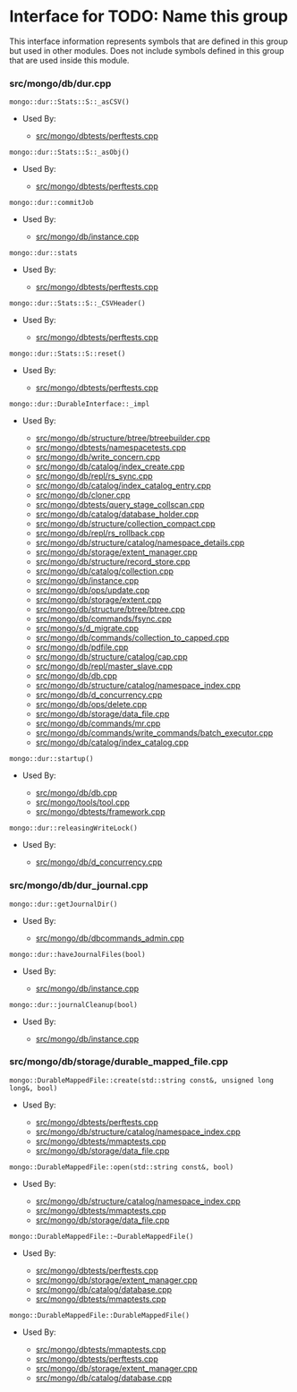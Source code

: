 
# Interface for TODO: Name this group
This interface information represents symbols that are defined in this group but used in other modules.  Does not include symbols defined in this group that are used inside this module.

### src/mongo/db/dur.cpp

<div></div>

    mongo::dur::Stats::S::_asCSV()

- Used By:

    - [src/mongo/dbtests/perftests.cpp](../../../../tests/unit\_tests)

<div></div>

    mongo::dur::Stats::S::_asObj()

- Used By:

    - [src/mongo/dbtests/perftests.cpp](../../../../tests/unit\_tests)

<div></div>

    mongo::dur::commitJob

- Used By:

    - [src/mongo/db/instance.cpp](../../../../storage/storage\_layer\_structure)

<div></div>

    mongo::dur::stats

- Used By:

    - [src/mongo/dbtests/perftests.cpp](../../../../tests/unit\_tests)

<div></div>

    mongo::dur::Stats::S::_CSVHeader()

- Used By:

    - [src/mongo/dbtests/perftests.cpp](../../../../tests/unit\_tests)

<div></div>

    mongo::dur::Stats::S::reset()

- Used By:

    - [src/mongo/dbtests/perftests.cpp](../../../../tests/unit\_tests)

<div></div>

    mongo::dur::DurableInterface::_impl

- Used By:

    - [src/mongo/db/structure/btree/btreebuilder.cpp](../../../../storage/storage\_layer\_structure)
    - [src/mongo/dbtests/namespacetests.cpp](../../../../tests/unit\_tests)
    - [src/mongo/db/write\_concern.cpp](../../../../replication/replication)
    - [src/mongo/db/catalog/index\_create.cpp](../../../../storage/storage\_layer\_structure)
    - [src/mongo/db/repl/rs\_sync.cpp](../../../../replication/replication)
    - [src/mongo/db/catalog/index\_catalog\_entry.cpp](../../../../storage/storage\_layer\_structure)
    - [src/mongo/db/cloner.cpp](../../../../storage/storage\_layer\_structure)
    - [src/mongo/dbtests/query\_stage\_collscan.cpp](../../../../tests/unit\_tests)
    - [src/mongo/db/catalog/database\_holder.cpp](../../../../storage/storage\_layer\_structure)
    - [src/mongo/db/structure/collection\_compact.cpp](../../../../storage/storage\_layer\_structure)
    - [src/mongo/db/repl/rs\_rollback.cpp](../../../../replication/replication)
    - [src/mongo/db/structure/catalog/namespace\_details.cpp](../../../../storage/storage\_layer\_structure)
    - [src/mongo/db/storage/extent\_manager.cpp](../../../../storage/storage\_layer\_structure)
    - [src/mongo/db/structure/record\_store.cpp](../../../../storage/storage\_layer\_structure)
    - [src/mongo/db/catalog/collection.cpp](../../../../storage/storage\_layer\_structure)
    - [src/mongo/db/instance.cpp](../../../../storage/storage\_layer\_structure)
    - [src/mongo/db/ops/update.cpp](../../../../queries/core\_query\_system)
    - [src/mongo/db/storage/extent.cpp](../../../../storage/storage\_layer\_structure)
    - [src/mongo/db/structure/btree/btree.cpp](../../../../storage/storage\_layer\_structure)
    - [src/mongo/db/commands/fsync.cpp](../../../../queries/database\_commands)
    - [src/mongo/s/d\_migrate.cpp](../../../../sharding/sharding)
    - [src/mongo/db/commands/collection\_to\_capped.cpp](../../../../queries/database\_commands)
    - [src/mongo/db/pdfile.cpp](../../../../storage/storage\_layer\_structure)
    - [src/mongo/db/structure/catalog/cap.cpp](../../../../storage/storage\_layer\_structure)
    - [src/mongo/db/repl/master\_slave.cpp](../../../../replication/replication)
    - [src/mongo/db/db.cpp](../../../../process\_management/mongos\_and\_mongod\_mains)
    - [src/mongo/db/structure/catalog/namespace\_index.cpp](../../../../storage/storage\_layer\_structure)
    - [src/mongo/db/d\_concurrency.cpp](../../../../queries/concurrency)
    - [src/mongo/db/ops/delete.cpp](../../../../queries/core\_query\_system)
    - [src/mongo/db/storage/data\_file.cpp](../../../../storage/mmap\_file\_interface)
    - [src/mongo/db/commands/mr.cpp](../../../../queries/database\_commands)
    - [src/mongo/db/commands/write\_commands/batch\_executor.cpp](../../../../network/write\_commands)
    - [src/mongo/db/catalog/index\_catalog.cpp](../../../../storage/storage\_layer\_structure)

<div></div>

    mongo::dur::startup()

- Used By:

    - [src/mongo/db/db.cpp](../../../../process\_management/mongos\_and\_mongod\_mains)
    - [src/mongo/tools/tool.cpp](../../../../tools/tools)
    - [src/mongo/dbtests/framework.cpp](../../../../tests/unit\_tests)

<div></div>

    mongo::dur::releasingWriteLock()

- Used By:

    - [src/mongo/db/d\_concurrency.cpp](../../../../queries/concurrency)

### src/mongo/db/dur\_journal.cpp

<div></div>

    mongo::dur::getJournalDir()

- Used By:

    - [src/mongo/db/dbcommands\_admin.cpp](../../../../queries/database\_commands)

<div></div>

    mongo::dur::haveJournalFiles(bool)

- Used By:

    - [src/mongo/db/instance.cpp](../../../../storage/storage\_layer\_structure)

<div></div>

    mongo::dur::journalCleanup(bool)

- Used By:

    - [src/mongo/db/instance.cpp](../../../../storage/storage\_layer\_structure)

### src/mongo/db/storage/durable\_mapped\_file.cpp

<div></div>

    mongo::DurableMappedFile::create(std::string const&, unsigned long long&, bool)

- Used By:

    - [src/mongo/dbtests/perftests.cpp](../../../../tests/unit\_tests)
    - [src/mongo/db/structure/catalog/namespace\_index.cpp](../../../../storage/storage\_layer\_structure)
    - [src/mongo/dbtests/mmaptests.cpp](../../../../tests/unit\_tests)
    - [src/mongo/db/storage/data\_file.cpp](../../../../storage/mmap\_file\_interface)

<div></div>

    mongo::DurableMappedFile::open(std::string const&, bool)

- Used By:

    - [src/mongo/db/structure/catalog/namespace\_index.cpp](../../../../storage/storage\_layer\_structure)
    - [src/mongo/dbtests/mmaptests.cpp](../../../../tests/unit\_tests)
    - [src/mongo/db/storage/data\_file.cpp](../../../../storage/mmap\_file\_interface)

<div></div>

    mongo::DurableMappedFile::~DurableMappedFile()

- Used By:

    - [src/mongo/dbtests/perftests.cpp](../../../../tests/unit\_tests)
    - [src/mongo/db/storage/extent\_manager.cpp](../../../../storage/storage\_layer\_structure)
    - [src/mongo/db/catalog/database.cpp](../../../../storage/storage\_layer\_structure)
    - [src/mongo/dbtests/mmaptests.cpp](../../../../tests/unit\_tests)

<div></div>

    mongo::DurableMappedFile::DurableMappedFile()

- Used By:

    - [src/mongo/dbtests/mmaptests.cpp](../../../../tests/unit\_tests)
    - [src/mongo/dbtests/perftests.cpp](../../../../tests/unit\_tests)
    - [src/mongo/db/storage/extent\_manager.cpp](../../../../storage/storage\_layer\_structure)
    - [src/mongo/db/catalog/database.cpp](../../../../storage/storage\_layer\_structure)
